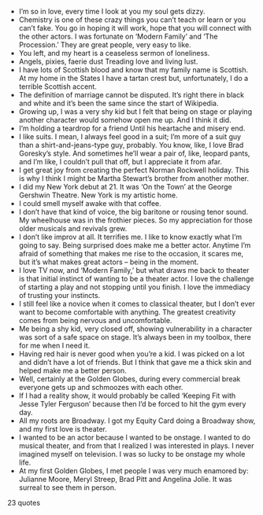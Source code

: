  - I’m so in love, every time I look at you my soul gets dizzy.
 - Chemistry is one of these crazy things you can’t teach or learn or you can’t fake. You go in hoping it will work, hope that you will connect with the other actors. I was fortunate on ‘Modern Family’ and ‘The Procession.’ They are great people, very easy to like.
 - You left, and my heart is a ceaseless sermon of loneliness.
 - Angels, pixies, faerie dust Treading love and living lust.
 - I have lots of Scottish blood and know that my family name is Scottish. At my home in the States I have a tartan crest but, unfortunately, I do a terrible Scottish accent.
 - The definition of marriage cannot be disputed. It’s right there in black and white and it’s been the same since the start of Wikipedia.
 - Growing up, I was a very shy kid but I felt that being on stage or playing another character would somehow open me up. And I think it did.
 - I’m holding a teardrop for a friend Until his heartache and misery end.
 - I like suits. I mean, I always feel good in a suit; I’m more of a suit guy than a shirt-and-jeans-type guy, probably. You know, like, I love Brad Goresky’s style. And sometimes he’ll wear a pair of, like, leopard pants, and I’m like, I couldn’t pull that off, but I appreciate it from afar.
 - I get great joy from creating the perfect Norman Rockwell holiday. This is why I think I might be Martha Stewart’s brother from another mother.
 - I did my New York debut at 21. It was ‘On the Town’ at the George Gershwin Theatre. New York is my artistic home.
 - I could smell myself awake with that coffee.
 - I don’t have that kind of voice, the big baritone or rousing tenor sound. My wheelhouse was in the frothier pieces. So my appreciation for those older musicals and revivals grew.
 - I don’t like improv at all. It terrifies me. I like to know exactly what I’m going to say. Being surprised does make me a better actor. Anytime I’m afraid of something that makes me rise to the occasion, it scares me, but it’s what makes great actors – being in the moment.
 - I love TV now, and ‘Modern Family,’ but what draws me back to theater is that initial instinct of wanting to be a theater actor. I love the challenge of starting a play and not stopping until you finish. I love the immediacy of trusting your instincts.
 - I still feel like a novice when it comes to classical theater, but I don’t ever want to become comfortable with anything. The greatest creativity comes from being nervous and uncomfortable.
 - Me being a shy kid, very closed off, showing vulnerability in a character was sort of a safe space on stage. It’s always been in my toolbox, there for me when I need it.
 - Having red hair is never good when you’re a kid. I was picked on a lot and didn’t have a lot of friends. But I think that gave me a thick skin and helped make me a better person.
 - Well, certainly at the Golden Globes, during every commercial break everyone gets up and schmoozes with each other.
 - If I had a reality show, it would probably be called ‘Keeping Fit with Jesse Tyler Ferguson’ because then I’d be forced to hit the gym every day.
 - All my roots are Broadway. I got my Equity Card doing a Broadway show, and my first love is theater.
 - I wanted to be an actor because I wanted to be onstage. I wanted to do musical theater, and from that I realized I was interested in plays. I never imagined myself on television. I was so lucky to be onstage my whole life.
 - At my first Golden Globes, I met people I was very much enamored by: Julianne Moore, Meryl Streep, Brad Pitt and Angelina Jolie. It was surreal to see them in person.

23 quotes